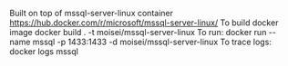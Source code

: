 Built on top of mssql-server-linux container https://hub.docker.com/r/microsoft/mssql-server-linux/
To build docker image docker build . -t moisei/mssql-server-linux
To run: docker run --name mssql -p 1433:1433 -d moisei/mssql-server-linux
To trace logs: docker logs mssql

